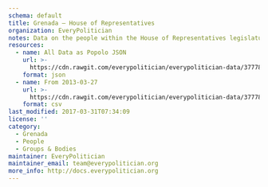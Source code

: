 ```yaml
---
schema: default
title: Grenada — House of Representatives
organization: EveryPolitician
notes: Data on the people within the House of Representatives legislature of Grenada.
resources:
  - name: All Data as Popolo JSON
    url: >-
      https://cdn.rawgit.com/everypolitician/everypolitician-data/377789dd25eb8e0298156f2ac65bdc6736aa7e04/data/Grenada/House_of_Representatives/ep-popolo-v1.0.json
    format: json
  - name: From 2013-03-27
    url: >-
      https://cdn.rawgit.com/everypolitician/everypolitician-data/377789dd25eb8e0298156f2ac65bdc6736aa7e04/data/Grenada/House_of_Representatives/term-2013.csv
    format: csv
last_modified: 2017-03-31T07:34:09
license: ''
category:
  - Grenada
  - People
  - Groups & Bodies
maintainer: EveryPolitician
maintainer_email: team@everypolitician.org
more_info: http://docs.everypolitician.org
---
```

